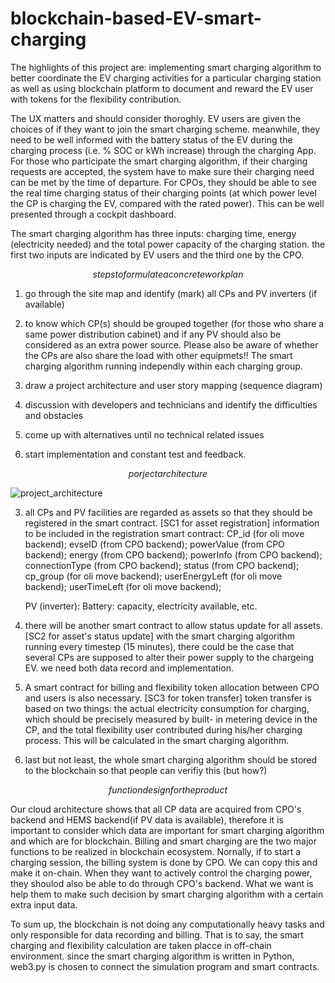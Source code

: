 # blockchain-based-EV-smart-charging

The highlights of this project are: implementing smart charging algorithm to better coordinate the EV charging activities for a particular charging station as well as using blockchain platform to document and reward the EV user with tokens for the flexibility contribution. 

The UX matters and should consider thoroghly. EV users are given the choices of if they want to join the smart charging scheme. meanwhile, they need to be well informed with the battery status of the EV during the charging process (i.e. % SOC or kWh increase) through the charging App. For those who participate the smart charging algorithm, if their charging requests are accepted, the system have to make sure their charging need can be met by the time of departure. For CPOs, they should be able to see the real time charging status of their charging points (at which power level the CP is charging the EV, compared with the rated power). This can be well presented through a cockpit dashboard.

The smart charging algorithm has three inputs: charging time, energy (electricity needed) and the total power capacity of the charging station. the first two inputs are indicated by EV users and the third one by the CPO. 


$$steps to formulate a concrete work plan$$

1. go through the site map and identify (mark) all CPs and PV inverters (if available)

2. to know which CP(s) should be grouped together (for those who share a same power distribution cabinet) and if any PV should also be considered as an extra power source. Please also be aware of whether the CPs are also share the load with other equipmets!! The smart charging algorithm running independly within each charging group.

3. draw a project architecture and user story mapping (sequence diagram)

4. discussion with developers and technicians and identify the difficulties and obstacles 

5. come up with alternatives until no technical related issues

6. start implementation and constant test and feedback.

$$porject architecture$$

![project_architecture](https://user-images.githubusercontent.com/48090782/73442829-d13df080-4355-11ea-9c9f-13e3ae5118bf.png)



3. all CPs and PV facilities are regarded as assets so that they should be registered in the smart contract. [SC1 for asset registration] 
   information to be included in the registration smart contract:
   CP_id (for oli move backend);
   evseID (from CPO backend);
   powerValue (from CPO backend);
   energy (from CPO backend);
   powerInfo (from CPO backend);
   connectionType (from CPO backend);
   status (from CPO backend);
   cp_group (for oli move backend);
   userEnergyLeft (for oli move backend);
   userTimeLeft (for oli move backend);
   
   PV (inverter):
   Battery: capacity, electricity available, etc.
   
4. there will be another smart contract to allow status update for all assets. [SC2 for asset's status update]
   with the smart charging algorithm running every timestep (15 minutes), there could be the case that several CPs are supposed to alter    their power supply to the chargeing EV. we need both data record and implementation.
5. A smart contract for billing and flexibility token allocation between CPO and users is also necessary. [SC3 for token transfer]
   token transfer is based on two things: the actual electricity consumption for charging, which should be precisely measured by built-    in metering device in the CP, and the total flexibility user contributed during his/her charging process. This will be calculated in    the smart charging algorithm.
  
6. last but not least, the whole smart charging algorithm should be stored to the blockchain so that people can verifiy this (but how?)

 
$$function design for the product$$

Our cloud architecture shows that all CP data are acquired from CPO's backend and HEMS backend(if PV data is available), therefore it is important to consider which data are important for smart charging algorithm and which are for blockchain. Billing and smart charging are the two major functions to be realized in blockchain ecosystem. Nornally, if to start a charging session, the billing system is done by CPO. We can copy this and make it on-chain. When they want to actively control the charging power, they shoulod also be able to do through CPO's backend. What we want is help them to make such decision by smart charging algorithm with a certain extra input data. 

To sum up, the blockchain is not doing any computationally heavy tasks and only responsible for data recording and billing. That is to say, the smart charging and flexibility calculation are taken placce in off-chain environment. since the smart charging algorithm is written in Python, web3.py is chosen to connect the simulation program and smart contracts.
